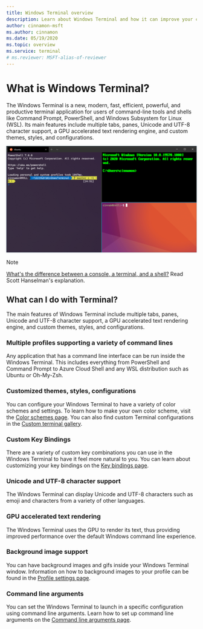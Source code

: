 ```yaml
---
title: Windows Terminal overview
description: Learn about Windows Terminal and how it can improve your command-line workflow.
author: cinnamon-msft
ms.author: cinnamon
ms.date: 05/19/2020
ms.topic: overview
ms.service: terminal
# ms.reviewer: MSFT-alias-of-reviewer
---
```


# What is Windows Terminal?

The Windows Terminal is a new, modern, fast, efficient, powerful, and productive terminal application for users of command-line tools and shells like Command Prompt, PowerShell, and Windows Subsystem for Linux (WSL). Its main features include multiple tabs, panes, Unicode and UTF-8 character support, a GPU accelerated text rendering engine, and custom themes, styles, and configurations.

![Windows Terminal screenshot](./images/overview.png)

> [!NOTE]
> [What's the difference between a console, a terminal, and a shell?](https://www.hanselman.com/blog/WhatsTheDifferenceBetweenAConsoleATerminalAndAShell.aspx) Read Scott Hanselman's explanation.

## What can I do with Terminal?

The main features of Windows Terminal include multiple tabs, panes, Unicode and UTF-8 character support, a GPU accelerated text rendering engine, and custom themes, styles, and configurations.

### Multiple profiles supporting a variety of command lines

Any application that has a command line interface can be run inside the Windows Terminal. This includes everything from PowerShell and Command Prompt to Azure Cloud Shell and any WSL distribution such as Ubuntu or Oh-My-Zsh.

### Customized themes, styles, configurations

You can configure your Windows Terminal to have a variety of color schemes and settings. To learn how to make your own color scheme, visit the [Color schemes page](./customize-settings/color-schemes.md). You can also find custom Terminal configurations in the [Custom terminal gallery](./custom-terminal-gallery/powerline-in-powershell.md).

### Custom Key Bindings

There are a variety of custom key combinations you can use in the Windows Terminal to have it feel more natural to you. You can learn about customizing your key bindings on the [Key bindings page](./customize-settings/key-bindings.md).

### Unicode and UTF-8 character support

The Windows Terminal can display Unicode and UTF-8 characters such as emoji and characters from a variety of other languages.

### GPU accelerated text rendering

The Windows Terminal uses the GPU to render its text, thus providing improved performance over the default Windows command line experience.

### Background image support

You can have background images and gifs inside your Windows Terminal window. Information on how to background images to your profile can be found in the [Profile settings page](./customize-settings/profile-settings.md#background-image-settings).

### Command line arguments

You can set the Windows Terminal to launch in a specific configuration using command line arguments. Learn how to set up command line arguments on the [Command line arguments page](./command-line-arguments.md).
